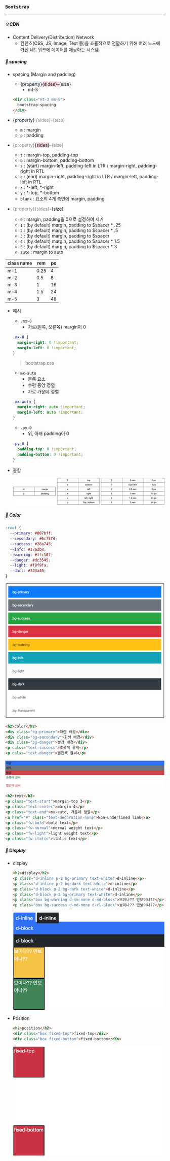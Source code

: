 ### `Bootstrap`

***

##### 💡 CDN

- Content Delivery(Distribution) Network
  - 컨텐츠(CSS, JS, Image, Text 등)을 효율적으로 전달하기 위해 여러 노드에 가진 네트워크에 데이터를 제공하는 시스템





##### 📖 spacing

- spacing (Margin and padding)

  - <span style='background-color: #f1f8ff'>{property}</span><span style='background-color: #ffdce0'>{sides}-</span>{size}
    - <span style='background-color: #f1f8ff'>m</span><span style='background-color: #ffdce0'>t</span>-3

  ```html
  <div class="mt-3 ms-5">
    bootstrap-spacing
  </div>
  ```

- <span style='background-color: #f1f8ff'>{property} </span><span style='color: gray'>{sides}-{size}</span>

  - `m` : margin
  - `p` : padding

- <span style='color: gray'>{property}</span><span style='background-color: #ffdce0'>{sides}</span><span style='color: gray'>-{size}</span>

  - `t` : margin-top, padding-top
  - `b` : margin-bottom, padding-bottom
  - `s` : (start) margin-left, padding-left in LTR / margin-right, padding-right in RTL
  - `e` : (end) margin-right, padding-right in LTR / margin-left, padding-left in RTL
  - `x` : *-left, *-right
  - `y` : *-top, *-bottom
  - `blank` : 요소의 4개 측면에 margin, padding

- <span style='color: gray'>{property}{sides}</span>-{size}

  - `0` : margin, padding을 0으로 설정하여 제거
  - `1` : (by default) margin, padding to $spacer * .25
  - `2` : (by default) margin, padding to $spacer * .5
  - `3` : (by default) margin, padding to $spacer
  - `4` : (by default) margin, padding to $spacer * 1.5
  - `5` : (by default) margin, padding to $spacer * 3
  - `auto` : margin to auto

| class name | rem  | px   |
| ---------- | ---- | ---- |
| m-1        | 0.25 | 4    |
| m-2        | 0.5  | 8    |
| m-3        | 1    | 16   |
| m-4        | 1.5  | 24   |
| m-5        | 3    | 48   |

- 예시

  - `.mx-0`
    - 가로(왼쪽, 오른쪽) margin이 0

  ```css
  .mx-0 {
    margin-right: 0 !important;
    margin-left: 0 !important;
  }
  ```

  > bootstrap.css

  - `mx-auto`
    - 블록 요소
    - 수평 중앙 정렬
    - 가로 가운데 정렬

  ```css
  .mx-auto {
    margin-right: auto !important;
    margin-left: auto !important;
  }
  ```

  - `.py-0`
    - 위, 아래 padding이 0

  ```css
  .py-0 {
    padding-top: 0 !important;
    padding-bottom: 0 !important;
  }
  ```

- 종합

  <img src="bootstrap.assets/mp.png" alt="mp" style="zoom:50%;" />





##### 📖 Color

```css
:root {
  --primary: #007bff;
  --secondary: #6c757d;
  --success: #28a745;
  --info: #17a2b8;
  --warning: #ffc107;
  --danger: #dc3545;
  --light: #f8f9fa;
  --darl: #343a40;
}
```

<img src="bootstrap.assets/color-2382698.png" alt="color" style="zoom:50%;" />

```html
<h2>color</h2>
<div class="bg-primary">파란 배경</div>
<div class="bg-secondary">회색 배경</div>
<div class="bg-danger">빨강 배경</div>
<p calss="text-success">초록색 글씨</p>
<p calss="text-danger">빨간색 글씨</p>
```

<img src="bootstrap.assets/color2.png" alt="color2" style="zoom:50%;" />

```html
<h2>text</h2>
<p class="text-start">margin-top 3</p>
<p class="text-center">margin 4</p>
<p class="text-end">mx-auto, 가운데 정렬</p>
<a href="#" class="text-decoration-none">Non-underlined link</a>
<p class="fw-bold">bold text</p>
<p class="fw-normal">normal weight text</p>
<p class="fw-light">light weight text</p>
<p class="fw-italic">italic text</p>
```





##### 📖 Display

- display

  ```html
  <h2>display</h2>
  <p class="d-inline p-2 bg-primary text-white">d-inline</p>
  <p class="d-inline p-2 bg-dark text-white">d-inline</p>
  <p class="d-block p-2 bg-dark text-white">d-inline</p>
  <p class="d-block p-2 bg-primary text-white">d-inline</p>
  <p class="box bg-warning d-sm-none d-md-block">보이나?? 안보이나??</p>
  <p class="box bg-success d-md-none d-xl-block">보이나?? 안보이나??</p>
  ```

  <img src="bootstrap.assets/display.png" alt="display" style="zoom:50%;" />

- Position

  ```html
  <h2>position</h2>
  <div class="box fixed-top">fixed-top</div>
  <div class="box fixed-bottom">fixed-bottom</div>
  ```

  <img src="bootstrap.assets/fixed.png" alt="fixed" style="zoom:50%;" />

  

